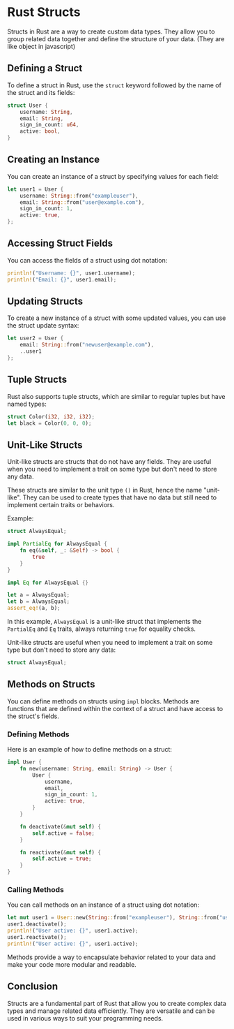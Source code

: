 # Rust Structs

Structs in Rust are a way to create custom data types. They allow you to group related data together and define the structure of your data. (They are like object in javascript)

## Defining a Struct

To define a struct in Rust, use the `struct` keyword followed by the name of the struct and its fields:

```rust
struct User {
    username: String,
    email: String,
    sign_in_count: u64,
    active: bool,
}
```

## Creating an Instance

You can create an instance of a struct by specifying values for each field:

```rust
let user1 = User {
    username: String::from("exampleuser"),
    email: String::from("user@example.com"),
    sign_in_count: 1,
    active: true,
};
```

## Accessing Struct Fields

You can access the fields of a struct using dot notation:

```rust
println!("Username: {}", user1.username);
println!("Email: {}", user1.email);
```

## Updating Structs

To create a new instance of a struct with some updated values, you can use the struct update syntax:

```rust
let user2 = User {
    email: String::from("newuser@example.com"),
    ..user1
};
```

## Tuple Structs

Rust also supports tuple structs, which are similar to regular tuples but have named types:

```rust
struct Color(i32, i32, i32);
let black = Color(0, 0, 0);
```

## Unit-Like Structs

 Unit-like structs are structs that do not have any fields. They are useful when you need to implement a trait on some type but don't need to store any data.
 
 These structs are similar to the unit type `()` in Rust, hence the name "unit-like".
 They can be used to create types that have no data but still need to implement certain traits or behaviors.
 
 Example:
 ```rust
 struct AlwaysEqual;
 
 impl PartialEq for AlwaysEqual {
     fn eq(&self, _: &Self) -> bool {
         true
     }
 }
 
 impl Eq for AlwaysEqual {}
 
 let a = AlwaysEqual;
 let b = AlwaysEqual;
 assert_eq!(a, b);
 ```
 In this example, `AlwaysEqual` is a unit-like struct that implements the `PartialEq` and `Eq` traits, always returning `true` for equality checks.

Unit-like structs are useful when you need to implement a trait on some type but don't need to store any data:

```rust
struct AlwaysEqual;
```

## Methods on Structs

You can define methods on structs using `impl` blocks. Methods are functions that are defined within the context of a struct and have access to the struct's fields.

### Defining Methods

Here is an example of how to define methods on a struct:

```rust
impl User {
    fn new(username: String, email: String) -> User {
        User {
            username,
            email,
            sign_in_count: 1,
            active: true,
        }
    }

    fn deactivate(&mut self) {
        self.active = false;
    }

    fn reactivate(&mut self) {
        self.active = true;
    }
}
```

### Calling Methods

You can call methods on an instance of a struct using dot notation:

```rust
let mut user1 = User::new(String::from("exampleuser"), String::from("user@example.com"));
user1.deactivate();
println!("User active: {}", user1.active);
user1.reactivate();
println!("User active: {}", user1.active);
```

Methods provide a way to encapsulate behavior related to your data and make your code more modular and readable.

 ## Conclusion
        
Structs are a fundamental part of Rust that allow you to create complex data types and manage related data efficiently. They are versatile and can be used in various ways to suit your programming needs.